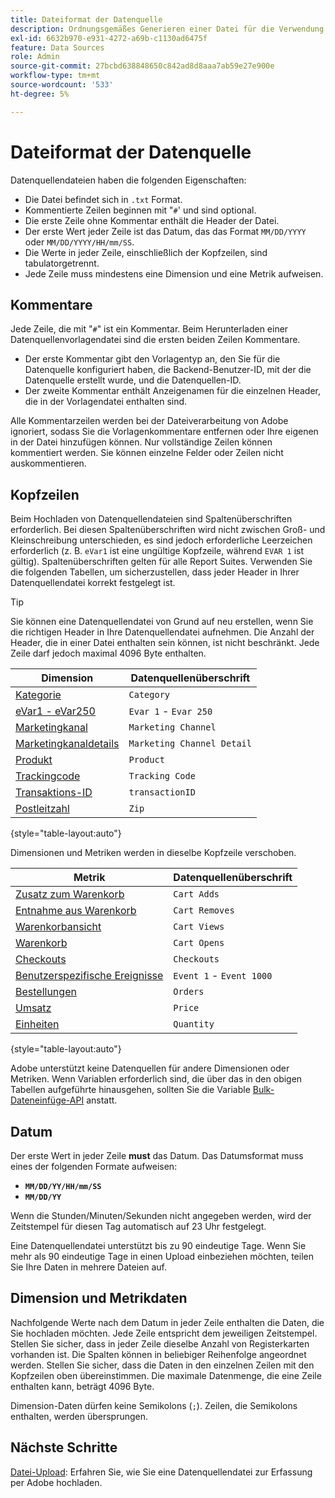 ```yaml
---
title: Dateiformat der Datenquelle
description: Ordnungsgemäßes Generieren einer Datei für die Verwendung in Datenquellen.
exl-id: 6632b970-e931-4272-a69b-c1130ad6475f
feature: Data Sources
role: Admin
source-git-commit: 27bcbd638848650c842ad8d8aaa7ab59e27e900e
workflow-type: tm+mt
source-wordcount: '533'
ht-degree: 5%

---
```


# Dateiformat der Datenquelle

Datenquellendateien haben die folgenden Eigenschaften:

* Die Datei befindet sich in `.txt` Format.
* Kommentierte Zeilen beginnen mit &quot;`#`&#39; und sind optional.
* Die erste Zeile ohne Kommentar enthält die Header der Datei.
* Der erste Wert jeder Zeile ist das Datum, das das Format `MM/DD/YYYY` oder `MM/DD/YYYY/HH/mm/SS`.
* Die Werte in jeder Zeile, einschließlich der Kopfzeilen, sind tabulatorgetrennt.
* Jede Zeile muss mindestens eine Dimension und eine Metrik aufweisen.

## Kommentare

Jede Zeile, die mit &quot;`#`&quot; ist ein Kommentar. Beim Herunterladen einer Datenquellenvorlagendatei sind die ersten beiden Zeilen Kommentare.

* Der erste Kommentar gibt den Vorlagentyp an, den Sie für die Datenquelle konfiguriert haben, die Backend-Benutzer-ID, mit der die Datenquelle erstellt wurde, und die Datenquellen-ID.
* Der zweite Kommentar enthält Anzeigenamen für die einzelnen Header, die in der Vorlagendatei enthalten sind.

Alle Kommentarzeilen werden bei der Dateiverarbeitung von Adobe ignoriert, sodass Sie die Vorlagenkommentare entfernen oder Ihre eigenen in der Datei hinzufügen können. Nur vollständige Zeilen können kommentiert werden. Sie können einzelne Felder oder Zeilen nicht auskommentieren.

## Kopfzeilen

Beim Hochladen von Datenquellendateien sind Spaltenüberschriften erforderlich. Bei diesen Spaltenüberschriften wird nicht zwischen Groß- und Kleinschreibung unterschieden, es sind jedoch erforderliche Leerzeichen erforderlich (z. B. `eVar1` ist eine ungültige Kopfzeile, während `EVAR 1` ist gültig). Spaltenüberschriften gelten für alle Report Suites. Verwenden Sie die folgenden Tabellen, um sicherzustellen, dass jeder Header in Ihrer Datenquellendatei korrekt festgelegt ist.

>[!TIP]
>
>Sie können eine Datenquellendatei von Grund auf neu erstellen, wenn Sie die richtigen Header in Ihre Datenquellendatei aufnehmen. Die Anzahl der Header, die in einer Datei enthalten sein können, ist nicht beschränkt. Jede Zeile darf jedoch maximal 4096 Byte enthalten.

| Dimension | Datenquellenüberschrift |
| --- | --- |
| [Kategorie](/help/components/dimensions/category.md) | `Category` |
| [eVar1 - eVar250](/help/components/dimensions/evar.md) | `Evar 1` - `Evar 250` |
| [Marketingkanal](/help/components/dimensions/marketing-channel.md) | `Marketing Channel` |
| [Marketingkanaldetails](/help/components/dimensions/marketing-detail.md) | `Marketing Channel Detail` |
| [Produkt](/help/components/dimensions/product.md) | `Product` |
| [Trackingcode](/help/components/dimensions/tracking-code.md) | `Tracking Code` |
| [Transaktions-ID](/help/implement/vars/page-vars/transactionid.md) | `transactionID` |
| [Postleitzahl](/help/components/dimensions/zip-code.md) | `Zip` |

{style="table-layout:auto"}

Dimensionen und Metriken werden in dieselbe Kopfzeile verschoben.

| Metrik | Datenquellenüberschrift |
| --- | --- |
| [Zusatz zum Warenkorb](/help/components/metrics/cart-additions.md) | `Cart Adds` |
| [Entnahme aus Warenkorb](/help/components/metrics/cart-removals.md) | `Cart Removes` |
| [Warenkorbansicht](/help/components/metrics/cart-views.md) | `Cart Views` |
| [Warenkorb](/help/components/metrics/carts.md) | `Cart Opens` |
| [Checkouts](/help/components/metrics/checkouts.md) | `Checkouts` |
| [Benutzerspezifische Ereignisse](/help/components/metrics/custom-events.md) | `Event 1` - `Event 1000` |
| [Bestellungen](/help/components/metrics/orders.md) | `Orders` |
| [Umsatz](/help/components/metrics/revenue.md) | `Price` |
| [Einheiten](/help/components/metrics/units.md) | `Quantity` |

{style="table-layout:auto"}

Adobe unterstützt keine Datenquellen für andere Dimensionen oder Metriken. Wenn Variablen erforderlich sind, die über das in den obigen Tabellen aufgeführte hinausgehen, sollten Sie die Variable [Bulk-Dateneinfüge-API](https://developer.adobe.com/analytics-apis/docs/2.0/guides/endpoints/bulk-data-insertion/) anstatt.

## Datum

Der erste Wert in jeder Zeile **must** das Datum. Das Datumsformat muss eines der folgenden Formate aufweisen:

* **`MM/DD/YY/HH/mm/SS`**
* **`MM/DD/YY`**

Wenn die Stunden/Minuten/Sekunden nicht angegeben werden, wird der Zeitstempel für diesen Tag automatisch auf 23 Uhr festgelegt.

Eine Datenquellendatei unterstützt bis zu 90 eindeutige Tage. Wenn Sie mehr als 90 eindeutige Tage in einen Upload einbeziehen möchten, teilen Sie Ihre Daten in mehrere Dateien auf.

## Dimension und Metrikdaten

Nachfolgende Werte nach dem Datum in jeder Zeile enthalten die Daten, die Sie hochladen möchten. Jede Zeile entspricht dem jeweiligen Zeitstempel. Stellen Sie sicher, dass in jeder Zeile dieselbe Anzahl von Registerkarten vorhanden ist. Die Spalten können in beliebiger Reihenfolge angeordnet werden. Stellen Sie sicher, dass die Daten in den einzelnen Zeilen mit den Kopfzeilen oben übereinstimmen. Die maximale Datenmenge, die eine Zeile enthalten kann, beträgt 4096 Byte.

Dimension-Daten dürfen keine Semikolons (`;`). Zeilen, die Semikolons enthalten, werden übersprungen.

## Nächste Schritte

[Datei-Upload](file-upload.md): Erfahren Sie, wie Sie eine Datenquellendatei zur Erfassung per Adobe hochladen.
